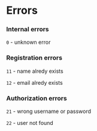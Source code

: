 # Errors

### Internal errors

`0` - unknown error

### Registration errors

`11` - name alredy exists

`12` - email alredy exists

### Authorization errors

`21` - wrong username or password

`22` - user not found